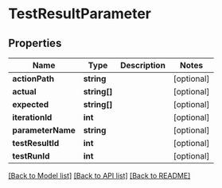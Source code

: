 # TestResultParameter

## Properties
Name | Type | Description | Notes
------------ | ------------- | ------------- | -------------
**actionPath** | **string** |  | [optional] 
**actual** | **string[]** |  | [optional] 
**expected** | **string[]** |  | [optional] 
**iterationId** | **int** |  | [optional] 
**parameterName** | **string** |  | [optional] 
**testResultId** | **int** |  | [optional] 
**testRunId** | **int** |  | [optional] 

[[Back to Model list]](../README.md#documentation-for-models) [[Back to API list]](../README.md#documentation-for-api-endpoints) [[Back to README]](../README.md)


